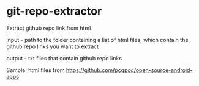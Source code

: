 # git-repo-extractor
Extract github repo link from html

input - path to the folder containing a list of html files, which contain the github repo links you want to extract

output - txt files that contain github repo links 

Sample:
html files from https://github.com/pcqpcq/open-source-android-apps

